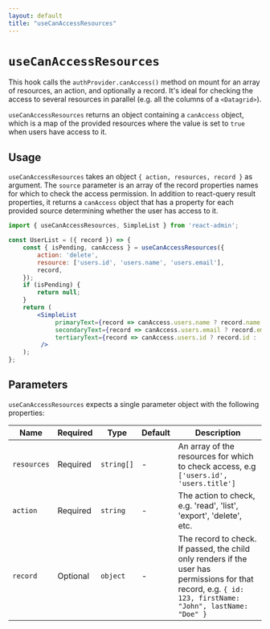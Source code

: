 ```yaml
---
layout: default
title: "useCanAccessResources"
---
```


# `useCanAccessResources`

This hook calls the `authProvider.canAccess()` method on mount for an array of resources, an action, and optionally a record. It's ideal for checking the access to several resources in parallel (e.g. all the columns of a `<Datagrid>`). 

`useCanAccessResources` returns an object containing a `canAccess` object, which is a map of the provided resources where the value is set to `true` when users have access to it. 

## Usage

`useCanAccessResources` takes an object `{ action, resources, record }` as argument. The `source` parameter is an array of the record properties names for which to check the access permission. In addition to react-query result properties, it returns a `canAccess` object that has a property for each provided source determining whether the user has access to it.

```jsx
import { useCanAccessResources, SimpleList } from 'react-admin';

const UserList = ({ record }) => {
    const { isPending, canAccess } = useCanAccessResources({
        action: 'delete',
        resource: ['users.id', 'users.name', 'users.email'],
        record,
    });
    if (isPending) {
        return null;
    }
    return (
        <SimpleList
             primaryText={record => canAccess.users.name ? record.name : ''}
             secondaryText={record => canAccess.users.email ? record.email : ''}
             tertiaryText={record => canAccess.users.id ? record.id : ''}
         />
    );
};
```

## Parameters

`useCanAccessResources` expects a single parameter object with the following properties:

| Name | Required | Type | Default | Description |
| --- | --- | --- | --- | --- |
| `resources` | Required | `string[]` | - | An array of the resources for which to check access, e.g `['users.id', 'users.title']` |
| `action` | Required | `string` | - | The action to check, e.g. 'read', 'list', 'export', 'delete', etc. |
| `record` | Optional | `object` | - | The record to check. If passed, the child only renders if the user has permissions for that record, e.g. `{ id: 123, firstName: "John", lastName: "Doe" }` |

